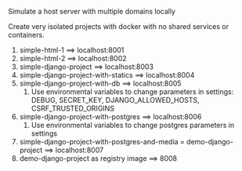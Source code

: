 Simulate a host server with multiple domains locally

Create very isolated projects with docker with no shared services or containers.

1. simple-html-1 ==> localhost:8001
2. simple-html-2 ==> localhost:8002
3. simple-django-project ==> localhost:8003
4. simple-django-project-with-statics ==> localhost:8004
5. simple-django-project-with-db ==> localhost:8005
   1. Use environmental variables to change parameters in settings: DEBUG, SECRET_KEY, DJANGO_ALLOWED_HOSTS, CSRF_TRUSTED_ORIGINS
6. simple-django-project-with-postgres ==> localhost:8006
   1. Use environmental variables to change postgres parameters in settings
7. simple-django-project-with-postgres-and-media = demo-django-project ==> localhost:8007
8. demo-django-project as registry image ==> 8008